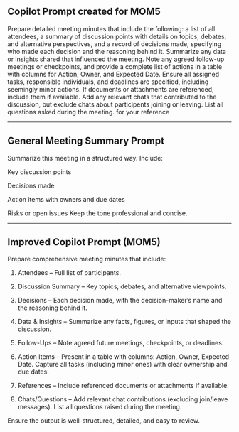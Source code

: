 Copilot Prompt created for MOM5
--------------------------------------------
Prepare detailed meeting minutes that include the following: a list of all attendees, a summary of discussion points with details on topics, debates, and alternative perspectives, and a record of decisions made, specifying who made each decision and the reasoning behind it. Summarize any data or insights shared that influenced the meeting. Note any agreed follow-up meetings or checkpoints, and provide a complete list of actions in a table with columns for Action, Owner, and Expected Date. Ensure all assigned tasks, responsible individuals, and deadlines are specified, including seemingly minor actions. If documents or attachments are referenced, include them if available. Add any relevant chats that contributed to the discussion, but exclude chats about participents joining or leaving. List all questions asked during the meeting.
for your reference

---------------------------------------------
General Meeting Summary Prompt
--------------------------------------------
Summarize this meeting in a structured way. Include:

Key discussion points

Decisions made

Action items with owners and due dates

Risks or open issues
Keep the tone professional and concise.

---------------------------------------------
Improved Copilot Prompt (MOM5)
--------------------------------------------

Prepare comprehensive meeting minutes that include:

1. Attendees – Full list of participants.

2. Discussion Summary – Key topics, debates, and alternative viewpoints.

3. Decisions – Each decision made, with the decision-maker’s name and the reasoning behind it.

3. Data & Insights – Summarize any facts, figures, or inputs that shaped the discussion.

4. Follow-Ups – Note agreed future meetings, checkpoints, or deadlines.

5. Action Items – Present in a table with columns: Action, Owner, Expected Date. Capture all tasks (including minor ones) with clear ownership and due dates.

6. References – Include referenced documents or attachments if available.

7. Chats/Questions – Add relevant chat contributions (excluding join/leave messages). List all questions raised during the meeting.

Ensure the output is well-structured, detailed, and easy to review.
